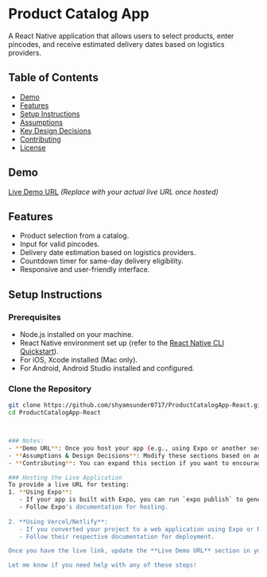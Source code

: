 # Product Catalog App

A React Native application that allows users to select products, enter pincodes, and receive estimated delivery dates based on logistics providers.

## Table of Contents
- [Demo](#demo)
- [Features](#features)
- [Setup Instructions](#setup-instructions)
- [Assumptions](#assumptions)
- [Key Design Decisions](#key-design-decisions)
- [Contributing](#contributing)
- [License](#license)

## Demo
[Live Demo URL](https://DeliveryEstimatorApp.netlify.app) *(Replace with your actual live URL once hosted)*

## Features
- Product selection from a catalog.
- Input for valid pincodes.
- Delivery date estimation based on logistics providers.
- Countdown timer for same-day delivery eligibility.
- Responsive and user-friendly interface.

## Setup Instructions

### Prerequisites
- Node.js installed on your machine.
- React Native environment set up (refer to the [React Native CLI Quickstart](https://reactnative.dev/docs/environment-setup)).
- For iOS, Xcode installed (Mac only).
- For Android, Android Studio installed and configured.

### Clone the Repository
```bash
git clone https://github.com/shyamsunder0717/ProductCatalogApp-React.git
cd ProductCatalogApp-React



### Notes:
- **Demo URL**: Once you host your app (e.g., using Expo or another service), replace the placeholder with the actual URL.
- **Assumptions & Design Decisions**: Modify these sections based on any specific choices you made during development.
- **Contributing**: You can expand this section if you want to encourage contributions from other developers.

### Hosting the Live Application
To provide a live URL for testing:
1. **Using Expo**:
   - If your app is built with Expo, you can run `expo publish` to generate a live link.
   - Follow Expo's documentation for hosting.
  
2. **Using Vercel/Netlify**:
   - If you converted your project to a web application using Expo or React Native Web, you can deploy it to Vercel or Netlify. 
   - Follow their respective documentation for deployment.

Once you have the live link, update the **Live Demo URL** section in your `README.md`.

Let me know if you need help with any of these steps!
